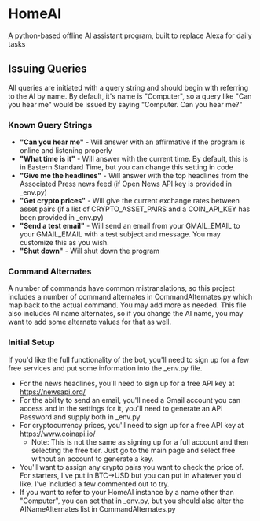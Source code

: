 # HomeAI
A python-based offline AI assistant program, built to replace Alexa for daily tasks

## Issuing Queries
All queries are initiated with a query string and should begin with referring to the AI by name. By default, it's name is "Computer", so a query like "Can you hear me" would be issued by saying "Computer. Can you hear me?"

### Known Query Strings
* **"Can you hear me"** - Will answer with an affirmative if the program is online and listening properly
* **"What time is it"** - Will answer with the current time. By default, this is in Eastern Standard Time, but you can change this setting in code
* **"Give me the headlines"** - Will answer with the top headlines from the Associated Press news feed (if Open News API key is provided in _env.py)
* **"Get crypto prices"** - Will give the current exchange rates between asset pairs (if a list of CRYPTO_ASSET_PAIRS and a COIN_API_KEY has been provided in _env.py)
* **"Send a test email"** - Will send an email from your GMAIL_EMAIL to your GMAIL_EMAIL with a test subject and message. You may customize this as you wish.
* **"Shut down"** - Will shut down the program

### Command Alternates
A number of commands have common mistranslations, so this project includes a number of command alternates in CommandAlternates.py which map back to the actual command. You may add more as needed. This file also includes AI name alternates, so if you change the AI name, you may want to add some alternate values for that as well.


### Initial Setup
If you'd like the full functionality of the bot, you'll need to sign up for a few free services and put some information into the _env.py file.
- For the news headlines, you'll need to sign up for a free API key at https://newsapi.org/
- For the ability to send an email, you'll need a Gmail account you can access and in the settings for it, you'll need to generate an API Password and supply both in _env.py
- For cryptocurrency prices, you'll need to sign up for a free API key at https://www.coinapi.io/
    - Note: This is not the same as signing up for a full account and then selecting the free tier. Just go to the main page and select free without an account to generate a key.
- You'll want to assign any crypto pairs you want to check the price of. For starters, I've put in BTC->USD but you can put in whatever you'd like. I've included a few commented out to try.
- If you want to refer to your HomeAI instance by a name other than "Computer", you can set that in _env.py, but you should also alter the AINameAlternates list in CommandAlternates.py